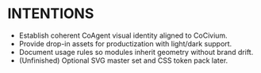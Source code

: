 # INTENTIONS
- Establish coherent CoAgent visual identity aligned to CoCivium.
- Provide drop-in assets for productization with light/dark support.
- Document usage rules so modules inherit geometry without brand drift.
- (Unfinished) Optional SVG master set and CSS token pack later.
